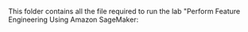This folder contains all the file required to run the lab "Perform Feature Engineering Using Amazon SageMaker:
